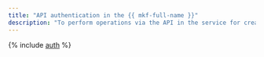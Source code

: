 ```yaml
---
title: "API authentication in the {{ mkf-full-name }}"
description: "To perform operations via the API in the service for creating and managing {{ KF }} clusters - {{ mkf-full-name }}, you need to get an IAM token for your account."
---
```


{% include [auth](../../_includes/authentication.md) %}